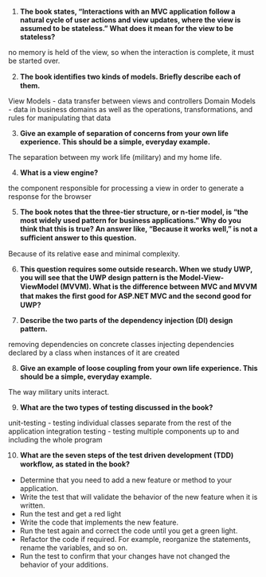 1. **The book states, “Interactions with an MVC application follow a natural cycle of user actions and view updates, where the view is assumed to be stateless.” What does it mean for the view to be stateless?**

no memory is held of the view, so when the interaction is complete, it must be started over.

2. **The book identiﬁes two kinds of models. Brieﬂy describe each of them.**

View Models - data transfer between views and controllers
Domain Models - data in business domains as well as the operations, transformations, and rules for manipulating that data

3. **Give an example of separation of concerns from your own life experience. This should be a simple, everyday example.**

The separation between my work life (military) and my home life.

4. **What is a view engine?**

the component responsible for processing a view in order to generate a response for the browser

5. **The book notes that the three-tier structure, or n-tier model, is “the most widely used pattern for business applications.” Why do you think that this is true? An answer like, “Because it works well,” is not a suﬃcient answer to this question.**

Because of its relative ease and minimal complexity.

6. **This question requires some outside research. When we study UWP, you will see that the UWP design pattern is the Model-View-ViewModel (MVVM). What is the diﬀerence between MVC and MVVM that makes the ﬁrst good for ASP.NET MVC and the second good for UWP?**



7. **Describe the two parts of the dependency injection (DI) design pattern.**

removing dependencies on concrete classes
injecting dependencies declared by a class when instances of it are created

8. **Give an example of loose coupling from your own life experience. This should be a simple, everyday example.**

The way military units interact.

9. **What are the two types of testing discussed in the book?**

unit-testing - testing individual classes separate from the rest of the application
integration testing - testing multiple components up to and including the whole program

10. **What are the seven steps of the test driven development (TDD) workﬂow, as stated in the book?**

- Determine that you need to add a new feature or method to your application.
- Write the test that will validate the behavior of the new feature when it is written.
- Run the test and get a red light
- Write the code that implements the new feature.
- Run the test again and correct the code until you get a green light.
- Refactor the code if required. For example, reorganize the statements, rename the variables, and so on.
- Run the test to confirm that your changes have not changed the behavior of your additions.
